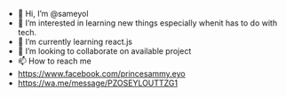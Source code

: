 - 👋 Hi, I’m @sameyol
- 👀 I’m interested in learning new things especially whenit has to do with tech.
- 🌱 I’m currently learning react.js
- 💞️ I’m looking to collaborate on available project
- 📫 How to reach me 
- https://www.facebook.com/princesammy.eyo
- https://wa.me/message/PZOSEYLOUTTZG1

<!---
sameyol/sameyol is a ✨ special ✨ repository because its `README.md` (this file) appears on your GitHub profile.
You can click the Preview link to take a look at your changes.
--->
